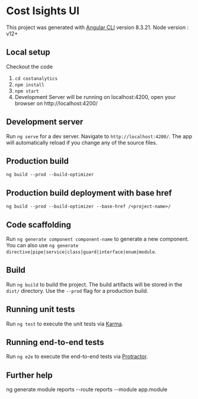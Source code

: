 # Cost Isights UI

This project was generated with [Angular CLI](https://github.com/angular/angular-cli) version 8.3.21.
Node version : v12+

## Local setup
Checkout the code 
1. `cd costanalytics`
2. `npm install`
3. `npm start`
4. Development Server will be running on localhost:4200, open your browser on http://localhost:4200/

## Development server

Run `ng serve` for a dev server. Navigate to `http://localhost:4200/`. The app will automatically reload if you change any of the source files.

## Production build
`ng build --prod --build-optimizer`

## Production build deployment with base href
`ng build --prod --build-optimizer --base-href /<project-name>/`


## Code scaffolding

Run `ng generate component component-name` to generate a new component. You can also use `ng generate directive|pipe|service|class|guard|interface|enum|module`.

## Build

Run `ng build` to build the project. The build artifacts will be stored in the `dist/` directory. Use the `--prod` flag for a production build.

## Running unit tests

Run `ng test` to execute the unit tests via [Karma](https://karma-runner.github.io).

## Running end-to-end tests

Run `ng e2e` to execute the end-to-end tests via [Protractor](http://www.protractortest.org/).

## Further help

ng generate module reports --route reports --module app.module
